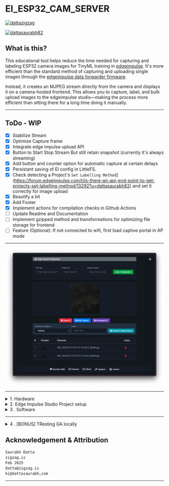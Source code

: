 # EI_ESP32_CAM_SERVER

[![dattazigzag](https://github.com/dattazigzag/EI_ESP32_CAM_SERVER/actions/workflows/arduino-ci.yml/badge.svg)](https://github.com/dattazigzag/EI_ESP32_CAM_SERVER/actions/workflows/arduino-ci.yml)

[![dattasaurabh82](https://github.com/dattasaurabh82/EI_ESP32_CAM_SERVER/actions/workflows/arduino-ci.yml/badge.svg)](https://github.com/dattasaurabh82/EI_ESP32_CAM_SERVER/actions/workflows/arduino-ci.yml)

## What is this?

This educational tool helps reduce the time needed for capturing and labeling ESP32 camera images for TinyML training in [edgeimpulse](https://docs.edgeimpulse.com/reference). It's more efficient than the standard method of capturing and uploading single images through the [edgeimpulse data forwarder firmware](https://github.com/edgeimpulse/firmware-espressif-esp32).

Instead, it creates an MJPEG stream directly from the camera and displays it on a camera-hosted frontend. This allows you to capture, label, and bulk upload images to the edgeimpulse studio—making the process more efficient than sitting there for a long time doing it manually.

---
## ToDo - WIP

- [x] Stabilize Stream
- [x] Optimize Capture frame
- [x] Integrate edge impulse upload API
- [x] Button to Start Stop Stream But still retain snapshot (currently it's always streaming)
- [x] Add button and counter option for automatic capture at certain delays
- [x] Persistant saving of EI config in LittleFS.
- [x] Check detecting a Project's `Set Labelling Method`](https://forum.edgeimpulse.com/t/is-there-an-api-end-point-to-get-projects-set-labelling-method/13292?u=dattasaurabh82) and set it correctly for image upload
- [x] Beautify a bit
- [x] Add Footer
- [x] Implement actions for compilation checks in Github Actions
- [ ] Update Readme and Documentation
- [ ] Implement gzipped method and transformations for optimizing file storage for frontend 
- [ ] Feature (Optional): If not connected to wifi, first load captive portal in AP mode

---

![alt text](<assets/Screenshot 2025-02-11 at 02.08.08.png>)

---

<details>
   <summary> 1. Hardware</summary>
  
   ## Hardware Setup
  
   Tested on: [XIAO_ESP32S3](https://wiki.seeedstudio.com/xiao_esp32s3_getting_started/)

   <br>

   ![alt text](assets/xiao_with_cooling_contraption_and_gorilla_po_mount_render.png)

   > xiao with cooling contraption and gorilla pod mount | render

   1. STL Files: [cooling_contraption/stl-s](cooling_contraption/stl-s)
   2. STEP File: [xiao sense - holder.step](<cooling_contraption/xiao sense - holder.step>)
   3. Fusion 360 preview link: 👉🏼 [🌐](https://a360.co/3EEMBdH)

</details>

<details>
   <summary> 2. Edge Impulse Studio Project setup</summary>

   TBD
</details>

<details>
   <summary> 3 . Software</summary>

## Software Preparation

Arduino IDE version: `2.3.4`

### Install libraries

1. [ESPAsyncWebServer](https://github.com/ESP32Async/ESPAsyncWebServer)
2. [AsyncTCP](https://github.com/ESP32Async/AsyncTCP)

> You can find them from the Library Manager of IDE. There are various versions. Install ones by "ESP32Async" for both the libraries.

### File upload - for frontend

We need to upload our files (html, css. js, etc. for the frontend) to esp-32 via [arduino-littlefs-upload](https://github.com/earlephilhower/arduino-littlefs-upload)

1. Go to the [releases](https://github.com/earlephilhower/arduino-littlefs-upload/releases) page and click the `.vsix` file to download.
2. Move the file to Plugins Directory

   ç
   # Find the .arduinoIDE directory
   cd ~/.arduinoIDE/
   pwd
   # Create plugins dir, if it's not there
   mkdir plugins
   # Copt the files, in my case it was downloaded in Downloads dir
   cd \
   cd Downloads
   cp arduino-littlefs-upload-x.x.x.vsix ~/.arduinoIDE/plugins/
   ```

3. Quit & reopen Arduino IDE
4. Pressing `CMD` + `SHIFT` + `P`, will open commands palette of Arduino IDE
5. Type in `Upload LittleFS` and the full command (`Upload LittleFS to Pico/ESP8266/ESP32`) will show up. Hit `ENTER`
6. All the contents from [`data/`](data/) will not be transferred to the fs of ESP32
   > Make sure Serial Monitor is closed

### Credentials Settings

Copy [credentials.h.template](credentials.h.template) to a new file called `credentials.h` and update it's contents:

```c++
#ifndef CREDENTIALS_H
#define CREDENTIALS_H

const char* ssid = "YOUR_SSID";
const char* password = "YOUR_PWD";

#endif // CREDENTIALS_H
```

Update wifi credentials and your [Edge Impulse API key](https://docs.edgeimpulse.com/reference/edge-impulse-api/edge-impulse-api) (TBD)

### Camera Settings

Pick a esp32 camera module based on the [camera_pins.h](camera_pins.h) and use only one in [camera_init.h](camera_init.h)

```c++
// Define camera model before including camera_pins.h
// e.g.: We are using cheap AI Thinker Cam
#define CAMERA_MODEL_AI_THINKER 1
```

Most of the camera settings doesn't need to be changed but sometimes you may need to flip the camera frame vertically or horizontally. In that case [camera_init.h](camera_init.h) find the section

```c++
 // Additional camera settings after initialization
 sensor_t * s = esp_camera_sensor_get();
 if (s) {
     // Set frame size to desired resolution
     s->set_framesize(s, FRAMESIZE_QQVGA);  // 160x120
     // Flip camera vertically
     s->set_vflip(s, 1);
     // Flip camera horizontally
     // s->set_hmirror(s, 1)
 }
```

> More info here: [esp32-cam-ov2640-camera-settings](https://randomnerdtutorials.com/esp32-cam-ov2640-camera-settings/)

### Server Port Settings

Our default web server is on port `80` defined in `WebServer server(80);` in our [EI_ESP32_CAM_SERVER.ino](EI_ESP32_CAM_SERVER.ino)

### Usage

After successful upload, you should see something like this

```txt
___ ESP32-CAM-WEB-SERVER - (edgeImpulse tool)___

1. Checking Camera Status:
   Initializing camera... ✓ Success

   Camera Details:
   --------------
   Resolution: 1x1
   Quality: 10
   Brightness: 0
   Contrast: 0
   Saturation: 0
   Special Effect: 0
   Vertical Flip: Yes
   Horizontal Mirror: No

   Memory Info:
   -----------
   PSRAM: Available ✓
   Free PSRAM: 4184412 bytes
   Total PSRAM: 4194304 bytes


2. Checking LittleFS Status:
   Mounting LittleFS... ✓ Mounted successfully (No formatting needed)

   Storage Info:
   ------------
   Total space: 896 KB
   Used space: 20 KB
   Free space: 876 KB

   Files in storage:
   ---------------
   • index.html                941 bytes
   • script.js                3038 bytes
   • styles.css               1426 bytes


3. Checking WiFi Status:
   Connecting to SSID: :) .. ✓ Connected!

   Network Info:
   ------------
   ⤷ IP Address: 192.168.1.172
   ⤷ Subnet Mask: 255.255.255.0
   ⤷ Gateway: 192.168.1.1
   ⤷ DNS: 192.168.1.1
   ⤷ MAC Address: 24:0A:C4:EF:F5:30

   Signal Info:
   -----------
   ⤷ RSSI: -60 dBm
   ⤷ Channel: 1
   ⤷ TX Power: 78 dBm

   Connection Info:
   ---------------
   ⤷ SSID: :)
   ⤷ Connection Time: 1000 ms

   ⤷ HTTP server started on port 80
```

</details>

---

<details>
   <summary> 4 . [BONUS] TResting GA locally</summary>

### Prerequisites

- Install Docker Desktop for Mac
- Install act using Homebrew:

   ```bash
   brew install act
   ```

### Running Tests

From your project root directory, run:

```bash
act -P ubuntu-latest=ghcr.io/catthehacker/ubuntu:act-latest --container-architecture linux/amd64 -v
```

> Note: The `-v` flag enables verbose output for better debugging.

### Testing Specific Events

Test push event:

```bash
act push
```

Test manual workflow trigger:

```bash
act workflow_dispatch
```

### Troubleshooting

- If you see warnings about Apple M-series chip, ensure you're using the `--container-architecture linux/amd64` flag
- If Docker isn't running, you'll need to start Docker Desktop first
- Use `-v` flag for verbose output when debugging issues

For more information about act, visit the [nektos/act](https://github.com/nektos/act) repository.

</details>

## Acknowledgement & Attribution

```txt
Saurabh Datta
zigzag.is
Feb 2025
datta@zigzag.is
hi@dattasaurabh,com
```

---
